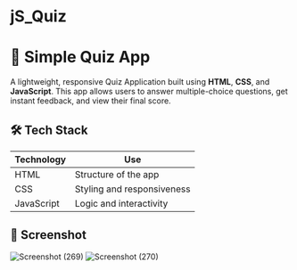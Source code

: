 # jS_Quiz
# 🧠 Simple Quiz App

A lightweight, responsive Quiz Application built using **HTML**, **CSS**, and **JavaScript**. This app allows users to answer multiple-choice questions, get instant feedback, and view their final score.

## 🛠️ Tech Stack

| Technology | Use                      |
|------------|--------------------------|
| HTML       | Structure of the app     |
| CSS        | Styling and responsiveness |
| JavaScript | Logic and interactivity  |


## 📸 Screenshot
![Screenshot (269)](https://github.com/user-attachments/assets/6230b695-db4f-4cf6-9aac-ca3dea6116af)
![Screenshot (270)](https://github.com/user-attachments/assets/68b03cd4-3316-4ba9-9137-06876522a4f2)
